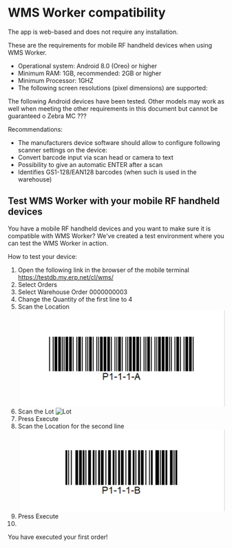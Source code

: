 # WMS Worker compatibility

The app is web-based and does not require any installation. 

These are the requirements for mobile RF handheld devices when using WMS Worker.
- Operational system: Android 8.0 (Oreo) or higher
-	Minimum RAM: 1GB, recommended: 2GB or higher
-	Minimum Processor: 1GHZ
-	The following screen resolutions (pixel dimensions) are supported:

The following Android devices have been tested. Other models may work as well when meeting the other requirements in this document but cannot be guaranteed
o	Zebra MC ???

Recommendations:
- The manufacturers device software should allow to configure following scanner settings on the device:
- Convert barcode input via scan head or camera to text
- Possibility to give an automatic ENTER after a scan
- Identifies GS1-128/EAN128 barcodes (when such is used in the warehouse)

## Test WMS Worker with your mobile RF handheld devices

You have a mobile RF handheld devices and you want to make sure it is compatible with  WMS Worker?
We've created a test environment where you can test the WMS Worker in action.

How to test your device:
1. Open the following link in the browser of the mobile terminal https://testdb.my.erp.net/cl/wms/ 
2. Select Orders 
3. Select Warehouse Order 0000000003 
4. Change the Quantity of the first line to 4
5. Scan the Location
![Location](pictures/location.png)
6. Scan the Lot
![Lot](pictures/loct.png)
7. Press Execute
8. Scan the Location for the second line
![Location2](pictures/location2.png)
9. Press Execute
10. 
You have executed your first order!

